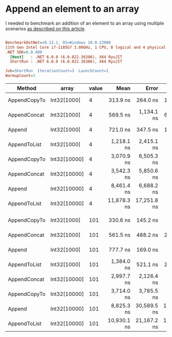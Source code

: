 # Append an element to an array

I needed to benchmark an addition of an element to an array using multiple scenarios [as described on this article](https://www.techiedelight.com/add-new-elements-array-csharp/).

``` ini

BenchmarkDotNet=v0.13.1, OS=Windows 10.0.22000
11th Gen Intel Core i7-1185G7 3.00GHz, 1 CPU, 8 logical and 4 physical cores
.NET SDK=6.0.400
  [Host]   : .NET 6.0.8 (6.0.822.36306), X64 RyuJIT
  ShortRun : .NET 6.0.8 (6.0.822.36306), X64 RyuJIT

Job=ShortRun  IterationCount=3  LaunchCount=1  
WarmupCount=3  

```
|       Method |        array | value |        Mean |       Error |      StdDev |    StdErr |         Min |          Q1 |      Median |          Q3 |         Max |        Op/s | Ratio | RatioSD |   Gen 0 |  Gen 1 | Allocated |
|------------- |------------- |------ |------------:|------------:|------------:|----------:|------------:|------------:|------------:|------------:|------------:|------------:|------:|--------:|--------:|-------:|----------:|
| AppendCopyTo |  Int32[1000] |     4 |    313.9 ns |    264.0 ns |    14.47 ns |   8.35 ns |    303.9 ns |    305.6 ns |    307.4 ns |    319.0 ns |    330.5 ns | 3,185,364.0 |  0.44 |    0.01 |  0.6423 | 0.0095 |      4 KB |
| AppendConcat |  Int32[1000] |     4 |    569.5 ns |  1,134.1 ns |    62.17 ns |  35.89 ns |    519.4 ns |    534.7 ns |    550.0 ns |    594.6 ns |    639.1 ns | 1,755,873.9 |  0.79 |    0.08 |  0.6652 | 0.0100 |      4 KB |
|       Append |  Int32[1000] |     4 |    721.0 ns |    347.5 ns |    19.05 ns |  11.00 ns |    699.2 ns |    714.6 ns |    730.0 ns |    732.0 ns |    734.0 ns | 1,386,898.0 |  1.00 |    0.00 |  0.6418 | 0.0095 |      4 KB |
| AppendToList |  Int32[1000] |     4 |  1,218.1 ns |  2,415.1 ns |   132.38 ns |  76.43 ns |  1,124.4 ns |  1,142.4 ns |  1,160.4 ns |  1,265.0 ns |  1,369.6 ns |   820,918.1 |  1.69 |    0.23 |  2.5654 | 0.1221 |     16 KB |
| AppendCopyTo | Int32[10000] |     4 |  3,070.9 ns |  6,505.3 ns |   356.58 ns | 205.87 ns |  2,850.9 ns |  2,865.2 ns |  2,879.5 ns |  3,180.9 ns |  3,482.3 ns |   325,635.2 |  4.27 |    0.62 |  6.3286 | 0.7896 |     39 KB |
| AppendConcat | Int32[10000] |     4 |  3,542.3 ns |  5,850.6 ns |   320.69 ns | 185.15 ns |  3,245.3 ns |  3,372.3 ns |  3,499.2 ns |  3,690.8 ns |  3,882.3 ns |   282,304.4 |  4.91 |    0.34 |  6.3667 | 0.7935 |     39 KB |
|       Append | Int32[10000] |     4 |  8,461.4 ns |  6,688.2 ns |   366.61 ns | 211.66 ns |  8,053.3 ns |  8,310.6 ns |  8,567.9 ns |  8,665.4 ns |  8,762.9 ns |   118,184.4 | 11.73 |    0.21 |  6.3248 | 0.7858 |     39 KB |
| AppendToList | Int32[10000] |     4 | 11,878.3 ns | 17,251.8 ns |   945.63 ns | 545.96 ns | 10,876.9 ns | 11,439.6 ns | 12,002.3 ns | 12,379.1 ns | 12,755.9 ns |    84,186.8 | 16.50 |    1.68 | 25.4211 | 8.4686 |    156 KB |
|              |              |       |             |             |             |           |             |             |             |             |             |             |       |         |         |        |           |
| AppendCopyTo |  Int32[1000] |   101 |    330.6 ns |    145.2 ns |     7.96 ns |   4.60 ns |    322.1 ns |    327.0 ns |    331.9 ns |    334.9 ns |    337.9 ns | 3,024,794.3 |  0.43 |    0.01 |  0.6423 | 0.0095 |      4 KB |
| AppendConcat |  Int32[1000] |   101 |    561.5 ns |    488.2 ns |    26.76 ns |  15.45 ns |    540.1 ns |    546.5 ns |    552.9 ns |    572.2 ns |    591.5 ns | 1,780,825.1 |  0.72 |    0.04 |  0.6652 | 0.0100 |      4 KB |
|       Append |  Int32[1000] |   101 |    777.7 ns |    169.0 ns |     9.26 ns |   5.35 ns |    770.1 ns |    772.5 ns |    774.9 ns |    781.4 ns |    788.0 ns | 1,285,914.2 |  1.00 |    0.00 |  0.6418 | 0.0095 |      4 KB |
| AppendToList |  Int32[1000] |   101 |  1,384.0 ns |    521.1 ns |    28.56 ns |  16.49 ns |  1,357.6 ns |  1,368.8 ns |  1,380.0 ns |  1,397.2 ns |  1,414.3 ns |   722,555.8 |  1.78 |    0.02 |  2.5654 | 0.1202 |     16 KB |
| AppendConcat | Int32[10000] |   101 |  2,997.7 ns |  2,126.4 ns |   116.55 ns |  67.29 ns |  2,879.2 ns |  2,940.5 ns |  3,001.7 ns |  3,057.0 ns |  3,112.2 ns |   333,587.9 |  3.86 |    0.18 |  6.3667 | 0.7935 |     39 KB |
| AppendCopyTo | Int32[10000] |   101 |  3,714.0 ns |  3,785.5 ns |   207.50 ns | 119.80 ns |  3,555.5 ns |  3,596.6 ns |  3,637.7 ns |  3,793.3 ns |  3,948.9 ns |   269,250.6 |  4.78 |    0.30 |  6.3286 | 0.7896 |     39 KB |
|       Append | Int32[10000] |   101 |  8,825.3 ns | 30,589.5 ns | 1,676.72 ns | 968.05 ns |  6,927.6 ns |  8,184.8 ns |  9,442.0 ns |  9,774.2 ns | 10,106.4 ns |   113,310.1 | 11.36 |    2.26 |  6.3248 | 0.7858 |     39 KB |
| AppendToList | Int32[10000] |   101 | 10,930.1 ns | 21,167.2 ns | 1,160.25 ns | 669.87 ns | 10,205.6 ns | 10,261.0 ns | 10,316.3 ns | 11,292.3 ns | 12,268.3 ns |    91,490.6 | 14.04 |    1.32 | 25.4211 | 8.4686 |    156 KB |
